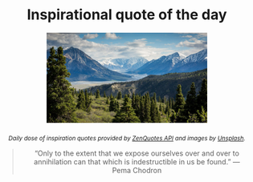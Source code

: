 
<div align="center">

# Inspirational quote of the day

<img src="./data/photo.jpeg" alt="Beautiful nature photo" width="320" height="180">

<sub><i>Daily dose of inspiration quotes provided by [ZenQuotes API](https://zenquotes.io/) and images by [Unsplash](https://unsplash.com/).</i></sub>


<blockquote>&ldquo;Only to the extent that we expose ourselves over and over to annihilation can that which is indestructible in us be found.&rdquo; &mdash; <footer>Pema Chodron</footer></blockquote>

</div>
